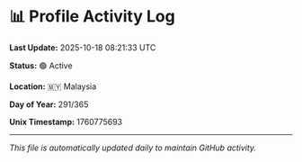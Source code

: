 # 📊 Profile Activity Log

**Last Update:** 2025-10-18 08:21:33 UTC

**Status:** 🟢 Active

**Location:** 🇲🇾 Malaysia

**Day of Year:** 291/365

**Unix Timestamp:** 1760775693

---

*This file is automatically updated daily to maintain GitHub activity.*
